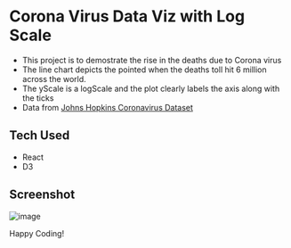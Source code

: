 # Corona Virus Data Viz with Log Scale

- This project is to demostrate the rise in the deaths due to Corona virus
- The line chart depicts the pointed when the deaths toll hit 6 million across the world.
- The yScale is a logScale and the plot clearly labels the axis along with the ticks
- Data from [Johns Hopkins Coronavirus Dataset](https://github.com/CSSEGISandData/COVID-19/blob/master/csse_covid_19_data/csse_covid_19_time_series/time_series_19-covid-Deaths.csv)

## Tech Used

- React
- D3

## Screenshot

![image](https://github.com/Shanmukh459/CoronaVirus-logscale/assets/52078988/9d753193-6886-475f-bfac-0e3edd76b206)



Happy Coding!
